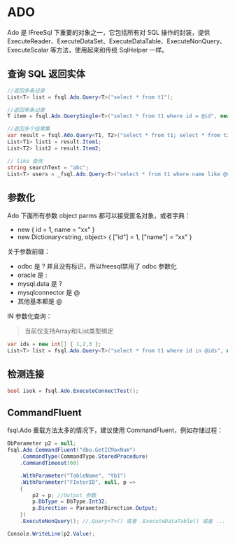 # ADO

Ado 是 IFreeSql 下重要的对象之一，它包括所有对 SQL 操作的封装，提供 ExecuteReader、ExecuteDataSet、ExecuteDataTable、ExecuteNonQuery、ExecuteScalar 等方法，使用起来和传统 SqlHelper 一样。

## 查询 SQL 返回实体

```c#
//返回多条记录
List<T> list = fsql.Ado.Query<T>("select * from t1");

//返回单条记录
T item = fsql.Ado.QuerySingle<T>("select * from t1 where id = @id", new { id = 1 });

//返回多个结果集
var result = fsql.Ado.Query<T1, T2>("select * from t1; select * from t2");
List<T1> list1 = result.Item1;
List<T2> list2 = result.Item2;

// like 查询 
string searchText = "abc";
List<T> users = _fsql.Ado.Query<T>("select * from t1 where name like @name", new { name = "%" + searchText + "%" });
```

## 参数化

Ado 下面所有参数 object parms 都可以接受匿名对象，或者字典：

- new { id = 1, name = "xx" }
- new Dictionary\<string, object\> { ["id"] = 1, ["name"] = "xx" }

关于参数前缀：

- odbc 是 ? 并且没有标识，所以freesql禁用了 odbc 参数化
- oracle 是 :
- mysql.data 是 ?
- mysqlconnector 是 @
- 其他基本都是 @

IN 参数化查询：

> 当前仅支持Array和IList类型绑定
```c#
var ids = new int[] { 1,2,3 };
List<T> list = fsql.Ado.Query<T>("select * from t1 where id in @ids", new { ids = ids });
```

## 检测连接

```c#
bool isok = fsql.Ado.ExecuteConnectTest();
```

## CommandFluent

fsql.Ado 重载方法太多的情况下，建议使用 CommandFluent，例如存储过程：

```c#
DbParameter p2 = null;
fsql.Ado.CommandFluent("dbo.GetICMaxNum")
    .CommandType(CommandType.StoredProcedure)
    .CommandTimeout(60)

    .WithParameter("TableName", "tb1")
    .WithParameter("FInterID", null, p =>
    {
        p2 = p; //Output 参数
        p.DbType = DbType.Int32;
        p.Direction = ParameterDirection.Output;
    })
    .ExecuteNonQuery(); //.Query<T>() 或者 .ExecuteDataTable() 或者 ...

Console.WriteLine(p2.Value);
```